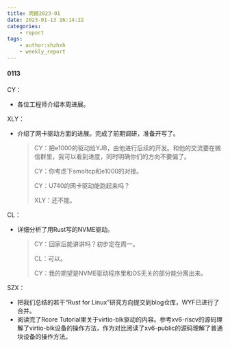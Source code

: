 ```yaml
---
title: 周报2023-01
date: 2023-01-13 16:14:22
categories:
    - report
tags:
    - author:shzhxh
    - weekly_report
---
```


#### 0113

CY：

- 各位工程师介绍本周进展。

XLY：

- 介绍了网卡驱动方面的进展。完成了前期调研，准备开写了。

  > CY：把e1000的驱动给YJB，由他进行后续的开发。和他的交流要在微信群里，我可以看到进度，同时明确你们的方向不要偏了。
  >
  > CY：你考虑下smoltcp和e1000的对接。
  >
  > CY：U740的网卡驱动能跑起来吗？
  >
  > XLY：还不能。

CL：

- 详细分析了用Rust写的NVME驱动。

  > CY：回家后能讲讲吗？初步定在周一。
  >
  > CL：可以。
  >
  > CY：我的期望是NVME驱动程序里和OS无关的部分能分离出来。

SZX：

- 把我们总结的若干“Rust for Linux”研究方向提交到blog仓库，WYF已进行了合并。
- 阅读完了Rcore Tutorial里关于virtio-blk驱动的内容。参考xv6-riscv的源码理解了virtio-blk设备的操作方法，作为对比阅读了xv6-public的源码理解了普通块设备的操作方法。
